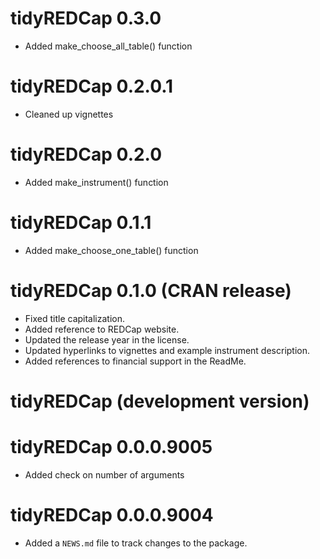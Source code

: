 # tidyREDCap 0.3.0 

* Added make_choose_all_table() function

# tidyREDCap 0.2.0.1 

* Cleaned up vignettes

# tidyREDCap 0.2.0 

* Added make_instrument() function

# tidyREDCap 0.1.1

* Added make_choose_one_table() function

# tidyREDCap 0.1.0 (CRAN release)

* Fixed title capitalization.
* Added reference to REDCap website.
* Updated the release year in the license.
* Updated hyperlinks to vignettes and example instrument description.
* Added references to financial support in the ReadMe.

# tidyREDCap (development version)

# tidyREDCap 0.0.0.9005

* Added check on number of arguments

# tidyREDCap 0.0.0.9004

* Added a `NEWS.md` file to track changes to the package.


